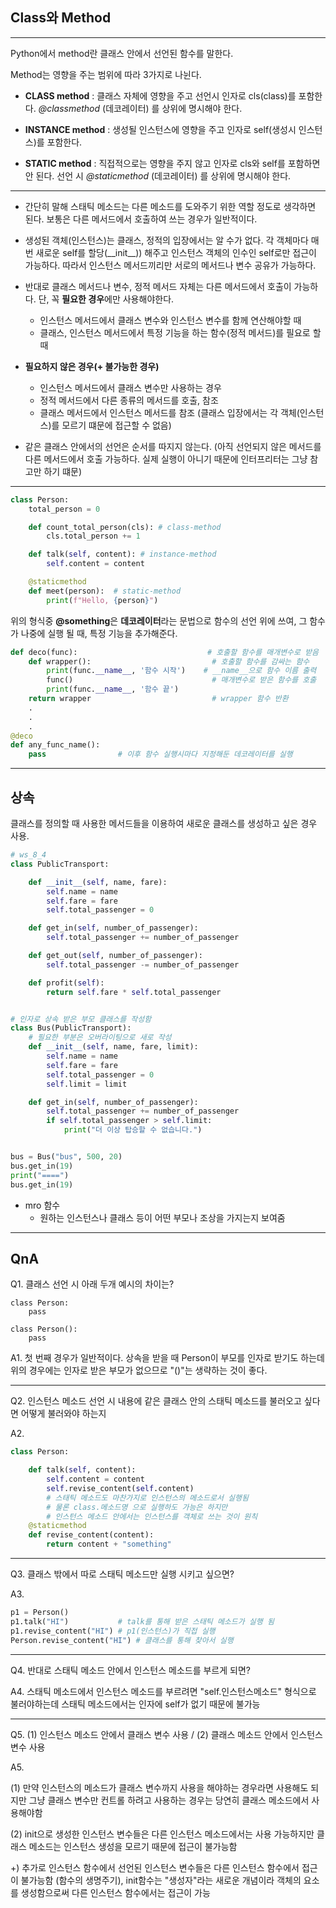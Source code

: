 ## Class와 Method

---

Python에서 method란 클래스 안에서 선언된 함수를 말한다.

Method는 영향을 주는 범위에 따라 3가지로 나뉜다.

- **CLASS method** : 클래스 자체에 영향을 주고 선언시 인자로 cls(class)를 포함한다. _@classmethod_ (데코레이터) 를 상위에 명시해야 한다.

- **INSTANCE method** : 생성될 인스턴스에 영향을 주고 인자로 self(생성시 인스턴스)를 포함한다.

- **STATIC method** : 직접적으로는 영향을 주지 않고 인자로 cls와 self를 포함하면 안 된다. 선언 시 _@staticmethod_ (데코레이터) 를 상위에 명시해야 한다.

---

- 간단히 말해 스태틱 메소드는 다른 메소드를 도와주기 위한 역할 정도로 생각하면 된다. 보통은 다른 메서드에서 호출하여 쓰는 경우가 일반적이다.

- 생성된 객체(인스턴스)는 클래스, 정적의 입장에서는 알 수가 없다. 각 객체마다 매번 새로운 self를 할당(\_\_init\_\_)) 해주고 인스턴스 객체의 인수인 self로만 접근이 가능하다. 따라서 인스턴스 메서드끼리만 서로의 메서드나 변수 공유가 가능하다.

- 반대로 클래스 메서드나 변수, 정적 메서드 자체는 다른 메서드에서 호출이 가능하다. 단, 꼭 **필요한 경우**에만 사용해야한다.
  - 인스턴스 메서드에서 클래스 변수와 인스턴스 변수를 함께 연산해야할 때
  - 클래스, 인스턴스 메서드에서 특정 기능을 하는 함수(정적 메서드)를 필요로 할 때
- **필요하지 않은 경우(+ 불가능한 경우)**

  - 인스턴스 메서드에서 클래스 변수만 사용하는 경우
  - 정적 메서드에서 다른 종류의 메서드를 호출, 참조
  - 클래스 메서드에서 인스턴스 메서드를 참조 (클래스 입장에서는 각 객체(인스턴스)를 모르기 떄문에 접근할 수 없음)

- 같은 클래스 안에서의 선언은 순서를 따지지 않는다. (아직 선언되지 않은 메서드를 다른 메서드에서 호출 가능하다. 실제 실행이 아니기 때문에 인터프리터는 그냥 참고만 하기 떄문)

---

```python
class Person:
    total_person = 0

    def count_total_person(cls): # class-method
        cls.total_person += 1

    def talk(self, content): # instance-method
        self.content = content

    @staticmethod
    def meet(person):  # static-method
        print(f"Hello, {person}")
```

위의 형식중 **@something**은 **데코레이터**라는 문법으로 함수의 선언 위에 쓰여, 그 함수가 나중에 실행 될 때, 특정 기능을 추가해준다.

```python
def deco(func):                             # 호출할 함수를 매개변수로 받음
    def wrapper():                           # 호출할 함수를 감싸는 함수
        print(func.__name__, '함수 시작')    # __name__으로 함수 이름 출력
        func()                               # 매개변수로 받은 함수를 호출
        print(func.__name__, '함수 끝')
    return wrapper                           # wrapper 함수 반환
    .
    .
    .
@deco
def any_func_name():
    pass                # 이후 함수 실행시마다 지정해둔 데코레이터를 실행

```

---

## 상속

클래스를 정의할 때 사용한 메서드들을 이용하여 새로운 클래스를 생성하고 싶은 경우 사용.

```python
# ws_8_4
class PublicTransport:

    def __init__(self, name, fare):
        self.name = name
        self.fare = fare
        self.total_passenger = 0

    def get_in(self, number_of_passenger):
        self.total_passenger += number_of_passenger

    def get_out(self, number_of_passenger):
        self.total_passenger -= number_of_passenger

    def profit(self):
        return self.fare * self.total_passenger


# 인자로 상속 받은 부모 클래스를 작성함
class Bus(PublicTransport):
    # 필요한 부분은 오버라이팅으로 새로 작성
    def __init__(self, name, fare, limit):
        self.name = name
        self.fare = fare
        self.total_passenger = 0
        self.limit = limit

    def get_in(self, number_of_passenger):
        self.total_passenger += number_of_passenger
        if self.total_passenger > self.limit:
            print("더 이상 탑승할 수 없습니다.")


bus = Bus("bus", 500, 20)
bus.get_in(19)
print("====")
bus.get_in(19)

```

- mro 함수
  - 원하는 인스턴스나 클래스 등이 어떤 부모나 조상을 가지는지 보여줌

---

## QnA

Q1. 클래스 선언 시 아래 두개 예시의 차이는?

```
class Person:
    pass
```

```
class Person():
    pass
```

A1. 첫 번째 경우가 일반적이다. 상속을 받을 때 Person이 부모를 인자로 받기도 하는데 위의 경우에는 인자로 받은 부모가 없으므로 "()"는 생략하는 것이 좋다.

---

Q2. 인스턴스 메소드 선언 시 내용에 같은 클래스 안의 스태틱 메소드를 불러오고 싶다면 어떻게 불러와야 하는지

A2.

```python
class Person:

    def talk(self, content):
        self.content = content
        self.revise_content(self.content)
        # 스태틱 메소드도 마찬가지로 인스턴스의 메소드로서 실행됨
        # 물론 class.메소드명 으로 실행하도 가능은 하지만
        # 인스턴스 메소드 안에서는 인스턴스를 객체로 쓰는 것이 원칙
    @staticmethod
    def revise_content(content):
        return content + "something"

```

---

Q3. 클래스 밖에서 따로 스태틱 메소드만 실행 시키고 싶으면?

A3.

```python
p1 = Person()
p1.talk("HI")           # talk를 통해 받은 스태틱 메소드가 실행 됨
p1.revise_content("HI") # p1(인스턴스)가 직접 실행
Person.revise_content("HI") # 클래스를 통해 찾아서 실행
```

---

Q4. 반대로 스태틱 메소드 안에서 인스턴스 메소드를 부르게 되면?

A4. 스태틱 메소드에서 인스턴스 메소드를 부르려면 "self.인스턴스메소드" 형식으로 불러야하는데 스태틱 메소드에서는 인자에 self가 없기 때문에 불가능

---

Q5. (1) 인스턴스 메소드 안에서 클래스 변수 사용 / (2) 클래스 메소드 안에서 인스턴스 변수 사용

A5.

(1) 만약 인스턴스의 메소드가 클래스 변수까지 사용을 해야하는 경우라면 사용해도 되지만 그냥 클래스 변수만 컨트롤 하려고 사용하는 경우는 당연히 클래스 메소드에서 사용해야함

(2) init으로 생성한 인스턴스 변수들은 다른 인스턴스 메소드에서는 사용 가능하지만 클래스 메소드는 인스턴스 생성을 모르기 때문에 접근이 불가능함

+) 추가로 인스턴스 함수에서 선언된 인스턴스 변수들은 다른 인스턴스 함수에서 접근이 불가능함 (함수의 생명주기), init함수는 "생성자"라는 새로운 개념이라 객체의 요소를 생성함으로써 다른 인스턴스 함수에서는 접근이 가능
